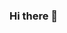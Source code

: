 ### Hi there 👋

<!--
**Dev-Ahmadubah/Dev-Ahmadubah** is a ✨ _special_ ✨ repository because its `README.md` (this file) appears on your GitHub profile.

Here are some ideas to get you started:

- 🔭 I’m currently working on ... Open source projectts
- 🌱 I’m currently learning ... 
- 👯 I’m looking to collaborate on ... Front-end
- 👨‍💻 All of my projects are available at ...  https://ahmadubah.netlify.app/
- 📫 How to reach me: ... ahmadsta7@gmail.com

- ⚡ Fun fact: ...
[![Anurag's GitHub stats](https://github-readme-stats.vercel.app/api?username=Dev-Ahmadubah)](https://github.com/anuraghazra/github-readme-stats)
-->

